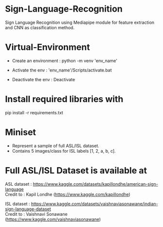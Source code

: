 # Sign-Language-Recognition
Sign Language Recognition using Mediapipe module for feature extraction and CNN as classification method.


# Virtual-Environment

- Create an environment : python -m venv 'env_name'

- Activate the env : 'env_name'/Scripts/activate.bat

- Deactivate the env : Deactivate


# Install required libraries with
pip install -r requirements.txt


# Miniset
- Represent a sample of full ASL/ISL dataset.
- Contains 5 images/class for ISL labels [1, 2, a, b, c].


# Full ASL/ISL Dataset is available at
ASL dataset : https://www.kaggle.com/datasets/kapillondhe/american-sign-language  
Credit to : Kapil Londhe (https://www.kaggle.com/kapillondhe)

ISL dataset : https://www.kaggle.com/datasets/vaishnaviasonawane/indian-sign-language-dataset  
Credit to : Vaishnavi Sonawane (https://www.kaggle.com/vaishnaviasonawane)
